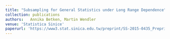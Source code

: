 ```yaml
---
title: "Subsampling for General Statistics under Long Range Dependence"
collection: publications
authors:   Annika Betken, Martin Wendler
venue: 'Statistica Sinice'
paperurl: 'https://www3.stat.sinica.edu.tw/preprint/SS-2015-0435_Preprint.pdf'
---
```

